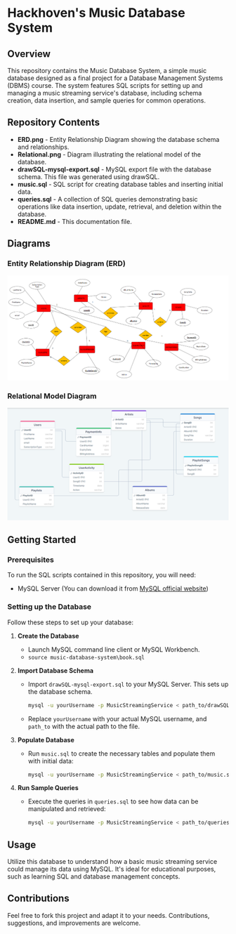 # Hackhoven's Music Database System

## Overview
This repository contains the Music Database System, a simple music database designed as a final project for a Database Management Systems (DBMS) course. The system features SQL scripts for setting up and managing a music streaming service's database, including schema creation, data insertion, and sample queries for common operations.

## Repository Contents
- **ERD.png** - Entity Relationship Diagram showing the database schema and relationships.
- **Relational.png** - Diagram illustrating the relational model of the database.
- **drawSQL-mysql-export.sql** - MySQL export file with the database schema. This file was generated using drawSQL.
- **music.sql** - SQL script for creating database tables and inserting initial data.
- **queries.sql** - A collection of SQL queries demonstrating basic operations like data insertion, update, retrieval, and deletion within the database.
- **README.md** - This documentation file.

## Diagrams

### Entity Relationship Diagram (ERD)
![Entity Relationship Diagram](ERD.png)

### Relational Model Diagram
![Relational Model Diagram](Relational.png)

## Getting Started

### Prerequisites
To run the SQL scripts contained in this repository, you will need:
- MySQL Server (You can download it from [MySQL official website](https://www.mysql.com/))

### Setting up the Database
Follow these steps to set up your database:

1. **Create the Database**
   - Launch MySQL command line client or MySQL Workbench.
   - `source music-database-system\book.sql`

2. **Import Database Schema**
   - Import `drawSQL-mysql-export.sql` to your MySQL Server. This sets up the database schema.
     ```bash
     mysql -u yourUsername -p MusicStreamingService < path_to/drawSQL-mysql-export.sql
     ```
   - Replace `yourUsername` with your actual MySQL username, and `path_to` with the actual path to the file.

3. **Populate Database**
   - Run `music.sql` to create the necessary tables and populate them with initial data:
     ```bash
     mysql -u yourUsername -p MusicStreamingService < path_to/music.sql
     ```

4. **Run Sample Queries**
   - Execute the queries in `queries.sql` to see how data can be manipulated and retrieved:
     ```bash
     mysql -u yourUsername -p MusicStreamingService < path_to/queries.sql
     ```

## Usage
Utilize this database to understand how a basic music streaming service could manage its data using MySQL. It's ideal for educational purposes, such as learning SQL and database management concepts.

## Contributions
Feel free to fork this project and adapt it to your needs. Contributions, suggestions, and improvements are welcome.
